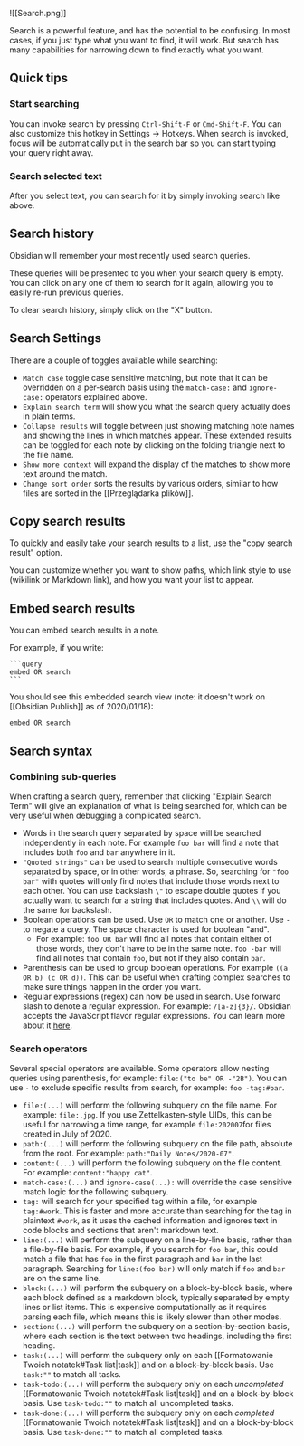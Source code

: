 ![[Search.png]]

Search is a powerful feature, and has the potential to be confusing. In most cases, if you just type what you want to find, it will work. But search has many capabilities for narrowing down to find exactly what you want.

## Quick tips

### Start searching

You can invoke search by pressing `Ctrl-Shift-F` or `Cmd-Shift-F`. You can also customize this hotkey in Settings -> Hotkeys. When search is invoked, focus will be automatically put in the search bar so you can start typing your query right away.

### Search selected text

After you select text, you can search for it by simply invoking search like above.

## Search history

Obsidian will remember your most recently used search queries.

These queries will be presented to you when your search query is empty. You can click on any one of them to search for it again, allowing you to easily re-run previous queries.

To clear search history, simply click on the "X" button.

## Search Settings

There are a couple of toggles available while searching:

- `Match case` toggle case sensitive matching, but note that it can be overridden on a per-search basis using the `match-case:` and `ignore-case:` operators explained above.
- `Explain search term` will show you what the search query actually does in plain terms.
- `Collapse results` will toggle between just showing matching note names and showing the lines in which matches appear. These extended results can be toggled for each note by clicking on the folding triangle next to the file name.
- `Show more context` will expand the display of the matches to show more text around the match.
- `Change sort order` sorts the results by various orders, similar to how files are sorted in the [[Przeglądarka plików]].

## Copy search results

To quickly and easily take your search results to a list, use the "copy search result" option.

You can customize whether you want to show paths, which link style to use (wikilink or Markdown link), and how you want your list to appear.

## Embed search results

You can embed search results in a note.

For example, if you write:

<pre><code>```query
embed OR search
```</code></pre>

You should see this embedded search view (note: it doesn't work on [[Obsidian Publish]] as of 2020/01/18):

```query
embed OR search
```

## Search syntax

### Combining sub-queries

When crafting a search query, remember that clicking "Explain Search Term" will give an explanation of what is being searched for, which can be very useful when debugging a complicated search.

- Words in the search query separated by space will be searched independently in each note. For example `foo bar` will find a note that includes both `foo` and `bar` anywhere in it.
- `"Quoted strings"` can be used to search multiple consecutive words separated by space, or in other words, a phrase. So, searching for `"foo bar"` with quotes will only find notes that include those words next to each other. You can use backslash `\"` to escape double quotes if you actually want to search for a string that includes quotes. And `\\` will do the same for backslash.
- Boolean operations can be used. Use `OR` to match one or another. Use `-` to negate a query. The space character is used for boolean "and".
	- For example: `foo OR bar` will find all notes that contain either of those words, they don't have to be in the same note. `foo -bar` will find all notes that contain `foo`, but not if they also contain `bar`.
- Parenthesis can be used to group boolean operations. For example `((a OR b) (c OR d))`. This can be useful when crafting complex searches to make sure things happen in the order you want.
- Regular expressions (regex) can now be used in search. Use forward slash to denote a regular expression. For example: `/[a-z]{3}/`. Obsidian accepts the JavaScript flavor regular expressions. You can learn more about it [here](https://developer.mozilla.org/en-US/docs/Web/JavaScript/Guide/Regular_Expressions).

### Search operators

Several special operators are available. Some operators allow nesting queries using parenthesis, for example: `file:("to be" OR -"2B")`. You can use `-` to exclude specific results from search, for example: `foo -tag:#bar`.

- `file:(...)` will perform the following subquery on the file name. For example: `file:.jpg`. If you use Zettelkasten-style UIDs, this can be useful for narrowing a time range, for example `file:202007`for files created in July of 2020.
- `path:(...)` will perform the following subquery on the file path, absolute from the root. For example: `path:"Daily Notes/2020-07"`.
- `content:(...)` will perform the following subquery on the file content. For example: `content:"happy cat"`.
- `match-case:(...)` and `ignore-case(...):` will override the case sensitive match logic for the following subquery.
- `tag:` will search for your specified tag within a file, for example `tag:#work`. This is faster and more accurate than searching for the tag in plaintext `#work`, as it uses the cached information and ignores text in code blocks and sections that aren't markdown text.
- `line:(...)` will perform the subquery on a line-by-line basis, rather than a file-by-file basis. For example, if you search for `foo bar`, this could match a file that has `foo` in the first paragraph and `bar` in the last paragraph. Searching for `line:(foo bar)` will only match if `foo` and `bar` are on the same line.
- `block:(...)` will perform the subquery on a block-by-block basis, where each block defined as a markdown block, typically separated by empty lines or list items. This is expensive computationally as it requires parsing each file, which means this is likely slower than other modes.
- `section:(...)` will perform the subquery on a section-by-section basis, where each section is the text between two headings, including the first heading.
- `task:(...)` will perform the subquery only on each [[Formatowanie Twoich notatek#Task list|task]] and on a block-by-block basis. Use `task:""` to match all tasks.
- `task-todo:(...)` will perform the subquery only on each *uncompleted* [[Formatowanie Twoich notatek#Task list|task]] and on a block-by-block basis. Use `task-todo:""` to match all uncompleted tasks.
- `task-done:(...)` will perform the subquery only on each *completed* [[Formatowanie Twoich notatek#Task list|task]] and on a block-by-block basis. Use `task-done:""` to match all completed tasks.
